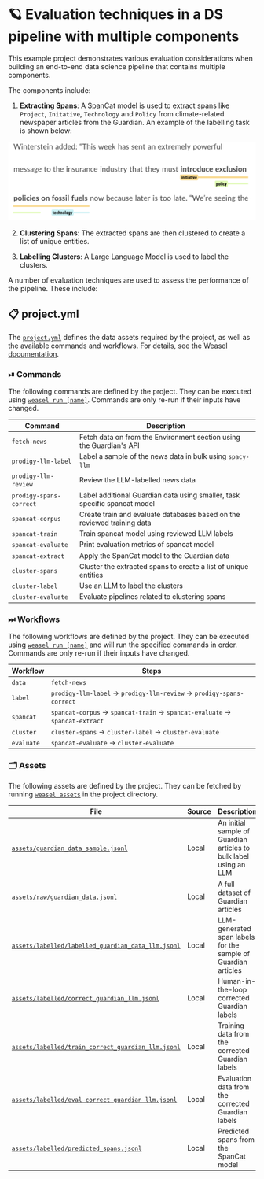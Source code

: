 <!-- WEASEL: AUTO-GENERATED DOCS START (do not remove) -->

# 🪐 Evaluation techniques in a DS pipeline with multiple components 

This example project demonstrates various evaluation considerations when building an end-to-end data science pipeline that contains multiple components. 

The components include:

1. **Extracting Spans**: A SpanCat model is used to extract spans like `Project`, `Initative`, `Technology` and `Policy` from climate-related newspaper articles from the Guardian. An example of the labelling task is shown below:

<p align="center">
  <img src="images/label_example.png" alt="SpanCat labelling"/>
</p>

2. **Clustering Spans**: The extracted spans are then clustered to create a list of unique entities.

3. **Labelling Clusters**: A Large Language Model is used to label the clusters.

A number of evaluation techniques are used to assess the performance of the pipeline. These include:

## 📋 project.yml

The [`project.yml`](project.yml) defines the data assets required by the
project, as well as the available commands and workflows. For details, see the
[Weasel documentation](https://github.com/explosion/weasel).

### ⏯ Commands

The following commands are defined by the project. They
can be executed using [`weasel run [name]`](https://github.com/explosion/weasel/tree/main/docs/cli.md#rocket-run).
Commands are only re-run if their inputs have changed.

| Command | Description |
| --- | --- |
| `fetch-news` | Fetch data on from the Environment section using the Guardian's API |
| `prodigy-llm-label` | Label a sample of the news data in bulk using `spacy-llm` |
| `prodigy-llm-review` | Review the LLM-labelled news data |
| `prodigy-spans-correct` | Label additional Guardian data using smaller, task specific spancat model |
| `spancat-corpus` | Create train and evaluate databases based on the reviewed training data |
| `spancat-train` | Train spancat model using reviewed LLM labels |
| `spancat-evaluate` | Print evaluation metrics of spancat model|
| `spancat-extract` | Apply the SpanCat model to the Guardian data |
| `cluster-spans` | Cluster the extracted spans to create a list of unique entities |
| `cluster-label` | Use an LLM to label the clusters |
| `cluster-evaluate` | Evaluate pipelines related to clustering spans |

### ⏭ Workflows

The following workflows are defined by the project. They
can be executed using [`weasel run [name]`](https://github.com/explosion/weasel/tree/main/docs/cli.md#rocket-run)
and will run the specified commands in order. Commands are only re-run if their
inputs have changed.

| Workflow | Steps |
| --- | --- |
| `data` | `fetch-news` |
| `label` | `prodigy-llm-label` &rarr; `prodigy-llm-review` &rarr; `prodigy-spans-correct` |
| `spancat` | `spancat-corpus` &rarr; `spancat-train` &rarr; `spancat-evaluate` &rarr; `spancat-extract` |
| `cluster` | `cluster-spans` &rarr; `cluster-label` &rarr; `cluster-evaluate` |
| `evaluate` | `spancat-evaluate` &rarr; `cluster-evaluate` |

### 🗂 Assets

The following assets are defined by the project. They can
be fetched by running [`weasel assets`](https://github.com/explosion/weasel/tree/main/docs/cli.md#open_file_folder-assets)
in the project directory.

| File | Source | Description |
| --- | --- | --- |
| [`assets/guardian_data_sample.jsonl`](assets/raw/guardian_data_sample.jsonl) | Local | An initial sample of Guardian articles to bulk label using an LLM|
| [`assets/raw/guardian_data.jsonl`](assets/raw/guardian_data.jsonl) | Local | A full dataset of Guardian articles |
| [`assets/labelled/labelled_guardian_data_llm.jsonl`](assets/labelled/labelled_guardian_data_llm.jsonl) | Local | LLM-generated span labels for the sample of Guardian articles |
| [`assets/labelled/correct_guardian_llm.jsonl`](assets/labelled/correct_guardian_llm.jsonl) | Local | Human-in-the-loop corrected Guardian labels |
| [`assets/labelled/train_correct_guardian_llm.jsonl`](assets/labelled/train_correct_guardian_llm.jsonl) | Local | Training data from the corrected Guardian labels |
| [`assets/labelled/eval_correct_guardian_llm.jsonl`](assets/labelled/eval_correct_guardian_llm.jsonl) | Local | Evaluation data from the corrected Guardian labels |
| [`assets/labelled/predicted_spans.jsonl`](assets/labelled/predicted_spans.jsonl) | Local | Predicted spans from the SpanCat model |

<!-- WEASEL: AUTO-GENERATED DOCS END (do not remove) -->
